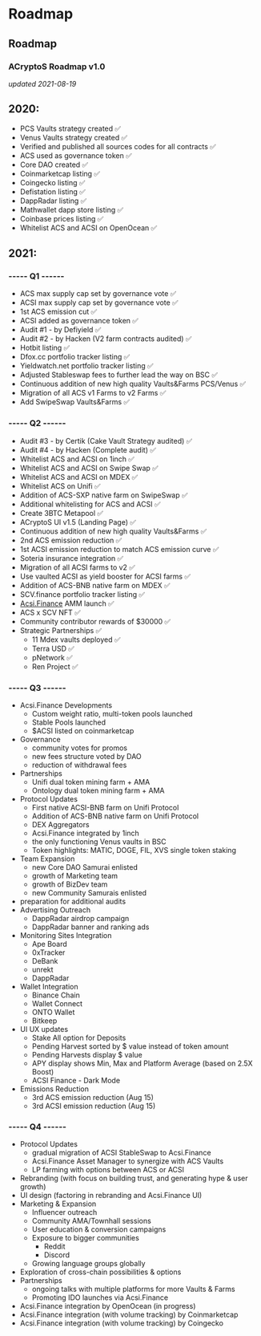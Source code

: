 # Roadmap

## Roadmap

### ACryptoS Roadmap v1.0

_updated 2021-08-19_

## **2020:**

* PCS Vaults strategy created ✅
* Venus Vaults strategy created ✅
* Verified and published all sources codes for all contracts ✅
* ACS used as governance token ✅
* Core DAO created ✅
* Coinmarketcap listing ✅
* Coingecko listing ✅
* Defistation listing ✅
* DappRadar listing ✅
* Mathwallet dapp store listing ✅
* Coinbase prices listing ✅
* Whitelist ACS and ACSI on OpenOcean ✅

## **2021:**

### **----- Q1 ------**

* ACS max supply cap set by governance vote ✅
* ACSI max supply cap set by governance vote ✅
* 1st ACS emission cut ✅
* ACSI added as governance token ✅
* Audit \#1 - by Defiyield ✅
* Audit \#2 - by Hacken \(V2 farm contracts audited\) ✅
* Hotbit listing ✅
* Dfox.cc portfolio tracker listing ✅
* Yieldwatch.net portfolio tracker listing ✅
* Adjusted Stableswap fees to further lead the way on BSC ✅
* Continuous addition of new high quality Vaults&Farms PCS/Venus ✅
* Migration of all ACS v1 Farms to v2 Farms ✅
* Add SwipeSwap Vaults&Farms ✅

### **----- Q2 ------**

* Audit \#3 - by Certik \(Cake Vault Strategy audited\) ✅
* Audit \#4 - by Hacken \(Complete audit\) ✅
* Whitelist ACS and ACSI on 1inch ✅
* Whitelist ACS and ACSI on Swipe Swap ✅
* Whitelist ACS and ACSI on MDEX ✅
* Whitelist ACS on Unifi ✅
* Addition of ACS-SXP native farm on SwipeSwap ✅
* Additional whitelisting for ACS and ACSI ✅
* Create 3BTC Metapool ✅
* ACryptoS UI v1.5 \(Landing Page\) ✅
* Continuous addition of new high quality Vaults&Farms ✅
* 2nd ACS emission reduction ✅
* 1st ACSI emission reduction to match ACS emission curve ✅
* Soteria insurance integration ✅
* Migration of all ACSI farms to v2 ✅
* Use vaulted ACSI as yield booster for ACSI farms ✅
* Addition of ACS-BNB native farm on MDEX ✅
* SCV.finance portfolio tracker listing ✅
* [Acsi.Finance](https://app.acsi.finance/#/) AMM launch ✅
* ACS x SCV NFT ✅
* Community contributor rewards of $30000 ✅
* Strategic Partnerships ✅
  - 11 Mdex vaults deployed ✅
  - Terra USD ✅
  - pNetwork ✅
  - Ren Project ✅


### **----- Q3 ------**

* Acsi.Finance Developments
  - Custom weight ratio, multi-token pools launched
  - Stable Pools launched
  - $ACSI listed on coinmarketcap
* Governance
  - community votes for promos
  - new fees structure voted by DAO
  - reduction of withdrawal fees
* Partnerships
  - Unifi dual token mining farm + AMA
  - Ontology dual token mining farm + AMA
* Protocol Updates
  - First native ACSI-BNB farm on Unifi Protocol
  - Addition of ACS-BNB native farm on Unifi Protocol
  - DEX Aggregators
  - Acsi.Finance integrated by 1inch 
  - the only functioning Venus vaults in BSC
  - Token highlights: MATIC, DOGE, FIL, XVS single token staking
* Team Expansion
  - new Core DAO Samurai enlisted
  - growth of Marketing team
  - growth of BizDev team
  - new Community Samurais enlisted
* preparation for additional audits
* Advertising Outreach
  - DappRadar airdrop campaign
  - DappRadar banner and ranking ads
* Monitoring Sites Integration
  - Ape Board
  - 0xTracker
  - DeBank
  - unrekt
  - DappRadar
* Wallet Integration
  - Binance Chain
  - Wallet Connect
  - ONTO Wallet
  - Bitkeep
* UI UX updates
  - Stake All option for Deposits
  - Pending Harvest sorted by $ value instead of token amount
  - Pending Harvests display $ value
  - APY display shows Min, Max and Platform Average (based on 2.5X Boost)
  - ACSI Finance - Dark Mode
* Emissions Reduction
  - 3rd ACS emission reduction (Aug 15)
  - 3rd ACSI emission reduction (Aug 15)


### **----- Q4 ------**

* Protocol Updates
  - gradual migration of ACSI StableSwap to Acsi.Finance
  - Acsi.Finance Asset Manager to synergize with ACS Vaults
  - LP farming with options between ACS or ACSI
* Rebranding (with focus on building trust, and generating hype & user growth)
* UI design (factoring in rebranding and Acsi.Finance UI)
* Marketing & Expansion
  - Influencer outreach
  - Community AMA/Townhall sessions
  - User education & conversion campaigns
  - Exposure to bigger communities
    * Reddit 
    * Discord
  - Growing language groups globally
* Exploration of cross-chain possibilities & options
* Partnerships
  - ongoing talks with multiple platforms for more Vaults & Farms
  - Promoting IDO launches via Acsi.Finance
* Acsi.Finance integration by OpenOcean (in progress)
* Acsi.Finance integration (with volume tracking) by Coinmarketcap
* Acsi.Finance integration (with volume tracking) by Coingecko



